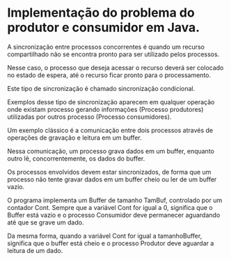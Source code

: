 # Implementação do problema do produtor e consumidor em Java.

A sincronização entre processos concorrentes é quando um recurso compartilhado não se encontra pronto para ser utilizado pelos processos. 

Nesse caso, o processo que deseja acessar o recurso deverá ser colocado no estado de espera, até o recurso ficar pronto para o processamento. 

Este tipo de sincronização é chamado sincronização condicional.

Exemplos desse tipo de sincronização aparecem em qualquer operação onde existam processo gerando informações (Processo produtores) utilizadas por outros processo (Processo consumidores). 

Um exemplo clássico é a comunicação entre dois processos através de operações de gravação e leitura em um buffer. 

Nessa comunicação, um processo grava dados em um buffer, enquanto outro lê, concorrentemente, os dados do buffer. 

Os processos envolvidos devem estar sincronizados, de forma que um processo não tente gravar dados em um buffer cheio ou ler de um buffer vazio.

O programa implementa um Buffer de tamanho TamBuf, controlado por um contador Cont. Sempre que a variável Cont for igual a 0, significa que o Buffer está vazio e o processo Consumidor deve permanecer aguardando até que se grave um dado. 

Da mesma forma, quando a variável Cont for igual a tamanhoBuffer, significa que o buffer está cheio e o processo Produtor deve aguardar a leitura de um dado.

